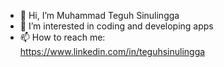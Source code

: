 - 👋 Hi, I’m Muhammad Teguh Sinulingga
- 👀 I’m interested in coding and developing apps
- 📫 How to reach me:  
      https://www.linkedin.com/in/teguhsinulingga
